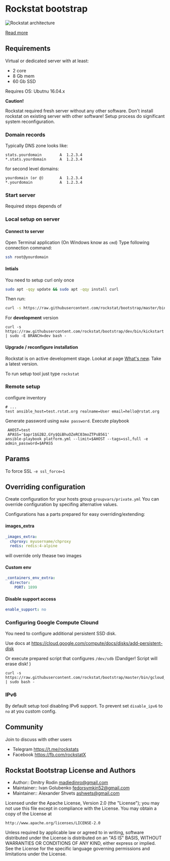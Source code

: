 # Rockstat bootstrap

![Rockstat architecture](https://rstat.org/static/media/schemas/rockstat-main-components.svg?3)

[Read more](https://rstat.org)

## Requirements

Virtual or dedicated server with at least:

- 2 core
- 8 Gb mem
- 60 Gb SSD

Requires OS: Ubutnu 16.04.x

**Caution!**

Rockstat required fresh server without any other software. Don't  install rockstat on existing server with other software! 
Setup process do significant system reconfiguration.

### Domain records


Typically DNS zone looks like:

```
stats.yourdomain        A  1.2.3.4
*.stats.yourdomain      A  1.2.3.4
```

for second level domains:

```
yourdomain (or @)       A  1.2.3.4
*.yourdomain            A  1.2.3.4
```

### Start server

Required steps depends of 

### Local setup on server

#### Connect to server

Open Terminal application (On Windows know as `cmd`)  Type following connection command:

```bash
ssh root@yourdomain
```

#### Intials

You need to setup curl only once

```bash
sudo apt -qqy update && sudo apt -qqy install curl
```

Then run:

```bash
curl -s https://raw.githubusercontent.com/rockstat/bootstrap/master/bin/kickstart | sudo -E bash -
```

For **development** version

```
curl -s https://raw.githubusercontent.com/rockstat/bootstrap/dev/bin/kickstart | sudo -E BRANCH=dev bash -
```

 #### Upgrade / reconfigure installation

Rockstat is on active development stage. Lookat at page [What's new](https://rock.st/docs/what-s-new). Take a latest version.

To run setup tool just type `rockstat`

### Remote setup

configure inventory

```
# ...
test ansible_host=test.rstat.org realname=User email=hello@rstat.org
```
Generate password using `make password`. Execute playbook

```
 AHOST=test
 APASS='$apr1$G2B2.GYy$QiBhuOZeRC03moZTPsB561'
ansible-playbook platform.yml --limit=$AHOST --tags=ssl,full -e admin_password=$APASS
```
## Params

To force SSL `-e ssl_force=1`

## Overriding configuration

Create configuration for your hosts group `groupvars/private.yml`
You can override configuration by specifing alternative values.

Configurations has a parts prepared for easy overriding/extending:

#### images_extra

```yaml
_images_extra:
  chproxy: myusername/chproxy
  redis: redis:4-alpine
```

will override only thease two images

#### Custom env

```yaml
_containers_env_extra:
  director:
    PORT: 1899
```

#### Disable support access

```yaml
enable_support: no
```

### Configuring Google Compute Clound

You need to configure additional persistent SSD disk.

Use docs at https://cloud.google.com/compute/docs/disks/add-persistent-disk

Or execute prepared script that configures `/dev/sdb` (Dandger! Script will erase disk! )

```
curl -s https://raw.githubusercontent.com/rockstat/bootstrap/master/bin/gcloud_sdb | sudo bash -
```


### IPv6

By default setup tool disabling IPv6 support.
To prevent set `disable_ipv6` to `no` at you custom config.

## Community

Join to discuss with other users

* Telegram https://t.me/rockstats
* Facebook https://fb.com/rockstatX

## Rockstat Bootstrap License and Authors

* Author:: Dmitry Rodin <madiedinro@gmail.com>
* Maintainer:: Ivan Golubenko <fedorsymkin52@gmail.com>
* Maintainer:: Alexander Shvets <ashwets@gmail.com>

Licensed under the Apache License, Version 2.0 (the "License");
you may not use this file except in compliance with the License.
You may obtain a copy of the License at

    http://www.apache.org/licenses/LICENSE-2.0

Unless required by applicable law or agreed to in writing, software
distributed under the License is distributed on an "AS IS" BASIS,
WITHOUT WARRANTIES OR CONDITIONS OF ANY KIND, either express or implied.
See the License for the specific language governing permissions and
limitations under the License.
